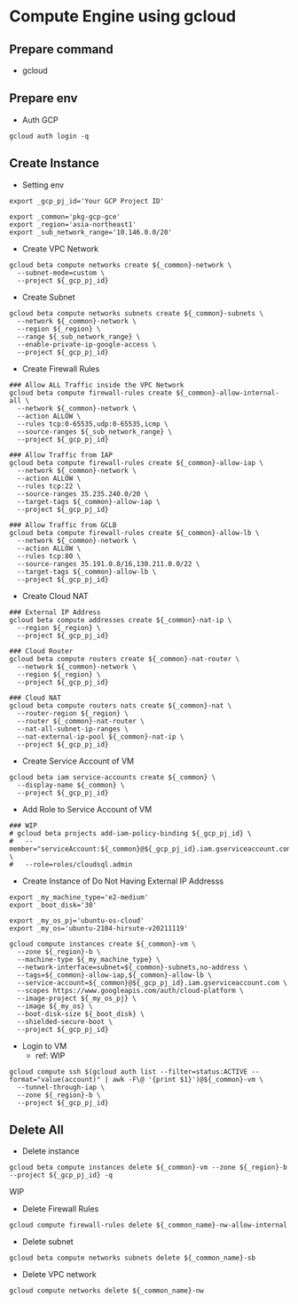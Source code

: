 # Compute Engine using gcloud

## Prepare command

+ gcloud

## Prepare env

+ Auth GCP

```
gcloud auth login -q
```

## Create Instance

+ Setting env

```
export _gcp_pj_id='Your GCP Project ID'

export _common='pkg-gcp-gce'
export _region='asia-northeast1'
export _sub_network_range='10.146.0.0/20'
```

+ Create VPC Network

```
gcloud beta compute networks create ${_common}-network \
  --subnet-mode=custom \
  --project ${_gcp_pj_id}
```

+ Create Subnet

```
gcloud beta compute networks subnets create ${_common}-subnets \
  --network ${_common}-network \
  --region ${_region} \
  --range ${_sub_network_range} \
  --enable-private-ip-google-access \
  --project ${_gcp_pj_id}
```

+ Create Firewall Rules

```
### Allow ALL Traffic inside the VPC Network
gcloud beta compute firewall-rules create ${_common}-allow-internal-all \
  --network ${_common}-network \
  --action ALLOW \
  --rules tcp:0-65535,udp:0-65535,icmp \
  --source-ranges ${_sub_network_range} \
  --project ${_gcp_pj_id}

### Allow Traffic from IAP
gcloud beta compute firewall-rules create ${_common}-allow-iap \
  --network ${_common}-network \
  --action ALLOW \
  --rules tcp:22 \
  --source-ranges 35.235.240.0/20 \
  --target-tags ${_common}-allow-iap \
  --project ${_gcp_pj_id}

### Allow Traffic from GCLB
gcloud beta compute firewall-rules create ${_common}-allow-lb \
  --network ${_common}-network \
  --action ALLOW \
  --rules tcp:80 \
  --source-ranges 35.191.0.0/16,130.211.0.0/22 \
  --target-tags ${_common}-allow-lb \
  --project ${_gcp_pj_id}
```

+ Create Cloud NAT

```
### External IP Address
gcloud beta compute addresses create ${_common}-nat-ip \
  --region ${_region} \
  --project ${_gcp_pj_id}

### Cloud Router
gcloud beta compute routers create ${_common}-nat-router \
  --network ${_common}-network \
  --region ${_region} \
  --project ${_gcp_pj_id}

### Cloud NAT
gcloud beta compute routers nats create ${_common}-nat \
  --router-region ${_region} \
  --router ${_common}-nat-router \
  --nat-all-subnet-ip-ranges \
  --nat-external-ip-pool ${_common}-nat-ip \
  --project ${_gcp_pj_id}
```

+ Create Service Account of VM

```
gcloud beta iam service-accounts create ${_common} \
  --display-name ${_common} \
  --project ${_gcp_pj_id}
```

+ Add Role to Service Account of VM

```
### WIP
# gcloud beta projects add-iam-policy-binding ${_gcp_pj_id} \
#   --member="serviceAccount:${_common}@${_gcp_pj_id}.iam.gserviceaccount.com" \
#   --role=roles/cloudsql.admin
```

+ Create Instance of Do Not Having External IP Addresss

```
export _my_machine_type='e2-medium'
export _boot_disk='30'

export _my_os_pj='ubuntu-os-cloud'
export _my_os='ubuntu-2104-hirsute-v20211119'
```
```
gcloud compute instances create ${_common}-vm \
  --zone ${_region}-b \
  --machine-type ${_my_machine_type} \
  --network-interface=subnet=${_common}-subnets,no-address \
  --tags=${_common}-allow-iap,${_common}-allow-lb \
  --service-account=${_common}@${_gcp_pj_id}.iam.gserviceaccount.com \
  --scopes https://www.googleapis.com/auth/cloud-platform \
  --image-project ${_my_os_pj} \
  --image ${_my_os} \
  --boot-disk-size ${_boot_disk} \
  --shielded-secure-boot \
  --project ${_gcp_pj_id}
```


+ Login to VM
  + ref: WIP

```
gcloud compute ssh $(gcloud auth list --filter=status:ACTIVE --format="value(account)" | awk -F\@ '{print $1}')@${_common}-vm \
  --tunnel-through-iap \
  --zone ${_region}-b \
  --project ${_gcp_pj_id}
```


## Delete All

+ Delete instance

```
gcloud beta compute instances delete ${_common}-vm --zone ${_region}-b --project ${_gcp_pj_id} -q
```

WIP

+ Delete Firewall Rules

```
gcloud compute firewall-rules delete ${_common_name}-nw-allow-internal
```

+ Delete subnet

```
gcloud beta compute networks subnets delete ${_common_name}-sb
```

+ Delete VPC network

```
gcloud compute networks delete ${_common_name}-nw
```

